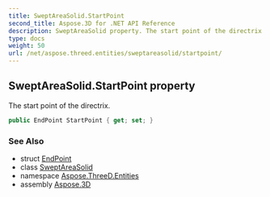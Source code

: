 ```yaml
---
title: SweptAreaSolid.StartPoint
second_title: Aspose.3D for .NET API Reference
description: SweptAreaSolid property. The start point of the directrix
type: docs
weight: 50
url: /net/aspose.threed.entities/sweptareasolid/startpoint/
---
```

## SweptAreaSolid.StartPoint property

The start point of the directrix.

```csharp
public EndPoint StartPoint { get; set; }
```

### See Also

* struct [EndPoint](../../endpoint/)
* class [SweptAreaSolid](../)
* namespace [Aspose.ThreeD.Entities](../../../aspose.threed.entities/)
* assembly [Aspose.3D](../../../)


